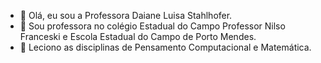 - 👋 Olá, eu sou a Professora Daiane Luisa Stahlhofer.
- 👀 Sou professora no colégio Estadual do Campo Professor Nilso Franceski e Escola Estadual do Campo de Porto Mendes.
- 🌱 Leciono as disciplinas de Pensamento Computacional e Matemática. 

<!---
ProfessoraDaiane/ProfessoraDaiane is a ✨ special ✨ repository because its `README.md` (this file) appears on your GitHub profile.
You can click the Preview link to take a look at your changes.
--->
